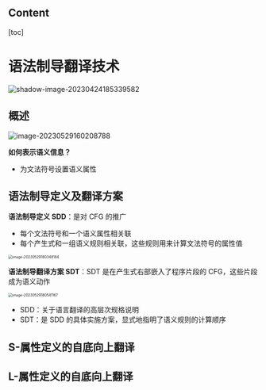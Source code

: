 ## Content

[toc]

# 语法制导翻译技术

![shadow-image-20230424185339582](https://wangleidetuchuang.oss-cn-beijing.aliyuncs.com/img/image-20230424185339582.png)



## 概述

![image-20230529160208788](https://wangleidetuchuang.oss-cn-beijing.aliyuncs.com/img/image-20230529160208788.png)



**如何表示语义信息？**

- 为文法符号设置语义属性

## 语法制导定义及翻译方案

**语法制导定义 SDD**：是对 CFG 的推广

- 每个文法符号和一个语义属性相关联
- 每个产生式和一组语义规则相关联，这些规则用来计算文法符号的属性值

<img src="https://wangleidetuchuang.oss-cn-beijing.aliyuncs.com/img/image-20230529180348184.png" alt="image-20230529180348184" style="zoom:50%;" />

**语法制导翻译方案 SDT**：SDT 是在产生式右部嵌入了程序片段的 CFG，这些片段成为语义动作

<img src="https://wangleidetuchuang.oss-cn-beijing.aliyuncs.com/img/image-20230529180541167.png" alt="image-20230529180541167" style="zoom:50%;" />

- SDD：关于语言翻译的高层次规格说明
- SDT：是 SDD 的具体实施方案，显式地指明了语义规则的计算顺序











## S-属性定义的自底向上翻译



## L-属性定义的自底向上翻译